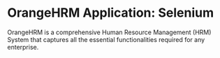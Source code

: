 # OrangeHRM Application: Selenium
OrangeHRM is a comprehensive Human Resource Management (HRM) System that captures all the essential functionalities required for any enterprise.
